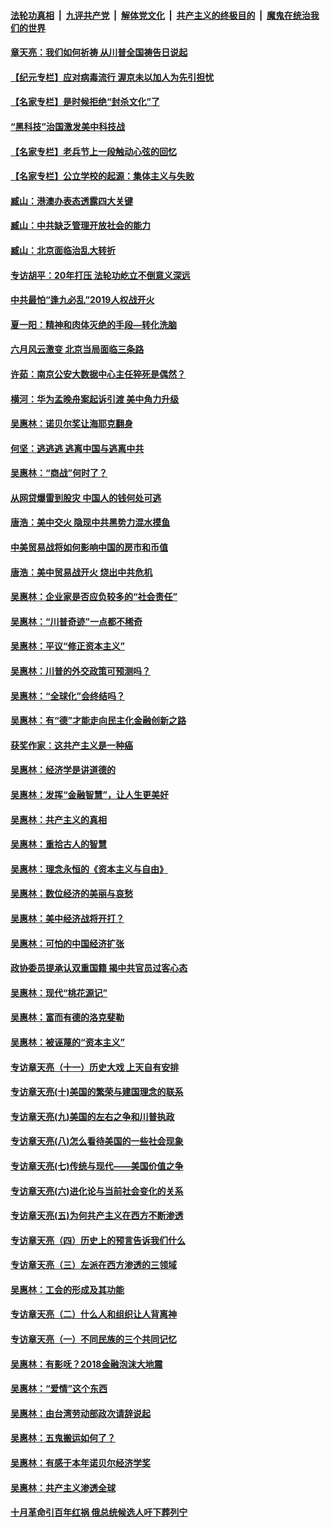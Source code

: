 

####  [法轮功真相](../../../../basic/blob/master/README.md?t=07070502) &nbsp;|&nbsp; [九评共产党](../../../../9ping.md/blob/master/README.md?t=07070502) &nbsp;|&nbsp; [解体党文化](../../../../jtdwh.md/blob/master/README.md?t=07070502)  &nbsp;|&nbsp; [共产主义的终极目的](../../../../gczydzjmd.md/blob/master/README.md?t=07070502) &nbsp;|&nbsp; [魔鬼在统治我们的世界](../../../../mgztzwmdsj.md/blob/master/README.md?t=07070502) 

#### [章天亮：我们如何祈祷 从川普全国祷告日说起](../pages/nsc423/n11944627.md?t=07070502) 

#### [【纪元专栏】应对病毒流行 渥京未以加人为先引担忧](../pages/nsc423/n11875714.md?t=07070502) 

#### [【名家专栏】是时候拒绝“封杀文化”了](../pages/nsc423/n11814093.md?t=07070502) 

#### [“黑科技”治国激发美中科技战](../pages/nsc423/n11638056.md?t=07070502) 

#### [【名家专栏】老兵节上一段触动心弦的回忆](../pages/nsc423/n11646016.md?t=07070502) 

#### [【名家专栏】公立学校的起源：集体主义与失败](../pages/nsc423/n11601833.md?t=07070502) 

#### [臧山：港澳办表态透露四大关键](../pages/nsc423/n11421628.md?t=07070502) 

#### [臧山：中共缺乏管理开放社会的能力](../pages/nsc423/n11407457.md?t=07070502) 

#### [臧山：北京面临治乱大转折](../pages/nsc423/n11406895.md?t=07070502) 

#### [专访胡平：20年打压 法轮功屹立不倒意义深远](../pages/nsc423/n11398800.md?t=07070502) 

#### [中共最怕“逢九必乱”2019人权战开火](../pages/nsc423/n11385248.md?t=07070502) 

#### [夏一阳：精神和肉体灭绝的手段—转化洗脑](../pages/nsc423/n11368250.md?t=07070502) 

#### [六月风云激变 北京当局面临三条路](../pages/nsc423/n11313668.md?t=07070502) 

#### [许茹：南京公安大数据中心主任猝死是偶然？](../pages/nsc423/n11064744.md?t=07070502) 

#### [横河：华为孟晚舟案起诉引渡 美中角力升级](../pages/nsc423/n11027230.md?t=07070502) 

#### [吴惠林：诺贝尔奖让海耶克翻身](../pages/nsc423/n10890049.md?t=07070502) 

#### [何坚：逃逃逃 逃离中国与逃离中共](../pages/nsc423/n10592891.md?t=07070502) 

#### [吴惠林：“商战”何时了？](../pages/nsc423/n10573558.md?t=07070502) 

#### [从网贷爆雷到股灾 中国人的钱何处可逃](../pages/nsc423/n10572800.md?t=07070502) 

#### [唐浩：美中交火 隐现中共黑势力混水摸鱼](../pages/nsc423/n10544040.md?t=07070502) 

#### [中美贸易战将如何影响中国的房市和币值](../pages/nsc423/n10543697.md?t=07070502) 

#### [唐浩：美中贸易战开火 烧出中共危机](../pages/nsc423/n10540126.md?t=07070502) 

#### [吴惠林：企业家是否应负较多的“社会责任”](../pages/nsc423/n10535022.md?t=07070502) 

#### [吴惠林：“川普奇迹”一点都不稀奇](../pages/nsc423/n10512808.md?t=07070502) 

#### [吴惠林：平议“修正资本主义”](../pages/nsc423/n10495724.md?t=07070502) 

#### [吴惠林：川普的外交政策可预测吗？](../pages/nsc423/n10462387.md?t=07070502) 

#### [吴惠林：“全球化”会终结吗？](../pages/nsc423/n10452838.md?t=07070502) 

#### [吴惠林：有“德”才能走向民主化金融创新之路](../pages/nsc423/n10432292.md?t=07070502) 

#### [获奖作家：这共产主义是一种癌](../pages/nsc423/n10431541.md?t=07070502) 

#### [吴惠林：经济学是讲道德的](../pages/nsc423/n10398014.md?t=07070502) 

#### [吴惠林：发挥“金融智慧”，让人生更美好](../pages/nsc423/n10375019.md?t=07070502) 

#### [吴惠林：共产主义的真相](../pages/nsc423/n10351394.md?t=07070502) 

#### [吴惠林：重拾古人的智慧](../pages/nsc423/n10337691.md?t=07070502) 

#### [吴惠林：理念永恒的《资本主义与自由》](../pages/nsc423/n10316274.md?t=07070502) 

#### [吴惠林：数位经济的美丽与哀愁](../pages/nsc423/n10292946.md?t=07070502) 

#### [吴惠林：美中经济战将开打？](../pages/nsc423/n10258825.md?t=07070502) 

#### [吴惠林：可怕的中国经济扩张](../pages/nsc423/n10219147.md?t=07070502) 

#### [政协委员提承认双重国籍 揭中共官员过客心态](../pages/nsc423/n10208809.md?t=07070502) 

#### [吴惠林：现代“桃花源记”](../pages/nsc423/n10185234.md?t=07070502) 

#### [吴惠林：富而有德的洛克斐勒](../pages/nsc423/n10142264.md?t=07070502) 

#### [吴惠林：被诬蔑的“资本主义”](../pages/nsc423/n10124816.md?t=07070502) 

#### [专访章天亮（十一）历史大戏 上天自有安排](../pages/nsc423/n10094905.md?t=07070502) 

#### [专访章天亮(十)美国的繁荣与建国理念的联系](../pages/nsc423/n10094899.md?t=07070502) 

#### [专访章天亮(九)美国的左右之争和川普执政](../pages/nsc423/n10094889.md?t=07070502) 

#### [专访章天亮(八)怎么看待美国的一些社会现象](../pages/nsc423/n10094857.md?t=07070502) 

#### [专访章天亮(七)传统与现代——美国价值之争](../pages/nsc423/n10093140.md?t=07070502) 

#### [专访章天亮(六)进化论与当前社会变化的关系](../pages/nsc423/n10092036.md?t=07070502) 

#### [专访章天亮(五)为何共产主义在西方不断渗透](../pages/nsc423/n10083620.md?t=07070502) 

#### [专访章天亮（四）历史上的预言告诉我们什么](../pages/nsc423/n10083606.md?t=07070502) 

#### [专访章天亮（三）左派在西方渗透的三领域](../pages/nsc423/n10081115.md?t=07070502) 

#### [吴惠林：工会的形成及其功能](../pages/nsc423/n10080633.md?t=07070502) 

#### [专访章天亮（二）什么人和组织让人背离神](../pages/nsc423/n10076637.md?t=07070502) 

#### [专访章天亮（一）不同民族的三个共同记忆](../pages/nsc423/n10074188.md?t=07070502) 

#### [吴惠林：有影呒？2018金融泡沫大地震](../pages/nsc423/n10040534.md?t=07070502) 

#### [吴惠林：“爱情”这个东西](../pages/nsc423/n10019423.md?t=07070502) 

#### [吴惠林：由台湾劳动部政次请辞说起](../pages/nsc423/n9979679.md?t=07070502) 

#### [吴惠林：五鬼搬运如何了？](../pages/nsc423/n9925338.md?t=07070502) 

#### [吴惠林：有感于本年诺贝尔经济学奖](../pages/nsc423/n9871883.md?t=07070502) 

#### [吴惠林：共产主义渗透全球](../pages/nsc423/n9812748.md?t=07070502) 

#### [十月革命引百年红祸 俄总统候选人吁下葬列宁](../pages/nsc423/n9810182.md?t=07070502) 

